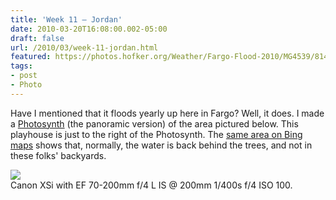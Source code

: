 ```yaml
---
title: 'Week 11 – Jordan'
date: 2010-03-20T16:08:00.002-05:00
draft: false
url: /2010/03/week-11-jordan.html
featured: https://photos.hofker.org/Weather/Fargo-Flood-2010/MG4539/814870257_3xW8Y-L.jpg
tags: 
- post
- Photo
---
```


Have I mentioned that it floods yearly up here in Fargo? Well, it does. I made a [Photosynth](https://bit.ly/cUv159) (the panoramic version) of the area pictured below. This playhouse is just to the right of the Photosynth. The [same area on Bing maps](https://bit.ly/appGQW) shows that, normally, the water is back behind the trees, and not in these folks' backyards.

[![](https://photos.hofker.org/Weather/Fargo-Flood-2010/MG4539/814870257_3xW8Y-L.jpg)](https://photos.hofker.org/Weather/Fargo-Flood-2010/11567924_8rSiv#814870257_3xW8Y-A-LB)  
Canon XSi with EF 70-200mm f/4 L IS @ 200mm 1/400s f/4 ISO 100.